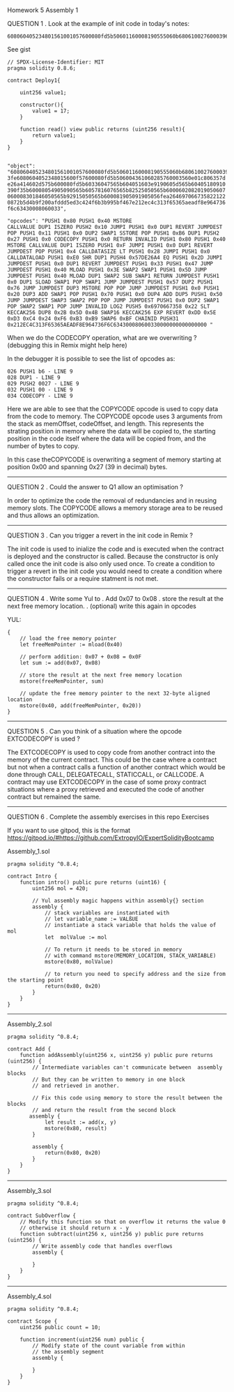 Homework 5
Assembly 1

QUESTION 1
. Look at the example of init code in today's notes:

    608060405234801561001057600080fd5b50601160008190555060b6806100276000396000f3fe

See gist

    // SPDX-License-Identifier: MIT
    pragma solidity 0.8.6;

    contract Deploy1{

        uint256 value1;

        constructor(){
            value1 = 17;
        }

        function read() view public returns (uint256 result){
            return value1;
        }
    }


    "object": "608060405234801561001057600080fd5b50601160008190555060b6806100276000396000f
    3fe6080604052348015600f57600080fd5b506004361060285760003560e01c806357d
    e26a414602d575b600080fd5b60336047565b604051603e9190605d565b60405180910
    390f35b60008054905090565b6057816076565b82525050565b6000602082019050607
    060008301846050565b92915050565b600081905091905056fea264697066735822122
    0872b5d4b9f200afddd5ed3c424f6b3b995bf467e212ec4c313f65365aeadf8e964736
    f6c63430008060033",

    "opcodes": "PUSH1 0x80 PUSH1 0x40 MSTORE
    CALLVALUE DUP1 ISZERO PUSH2 0x10 JUMPI PUSH1 0x0 DUP1 REVERT JUMPDEST
    POP PUSH1 0x11 PUSH1 0x0 DUP2 SWAP1 SSTORE POP PUSH1 0xB6 DUP1 PUSH2
    0x27 PUSH1 0x0 CODECOPY PUSH1 0x0 RETURN INVALID PUSH1 0x80 PUSH1 0x40
    MSTORE CALLVALUE DUP1 ISZERO PUSH1 0xF JUMPI PUSH1 0x0 DUP1 REVERT
    JUMPDEST POP PUSH1 0x4 CALLDATASIZE LT PUSH1 0x28 JUMPI PUSH1 0x0
    CALLDATALOAD PUSH1 0xE0 SHR DUP1 PUSH4 0x57DE26A4 EQ PUSH1 0x2D JUMPI
    JUMPDEST PUSH1 0x0 DUP1 REVERT JUMPDEST PUSH1 0x33 PUSH1 0x47 JUMP
    JUMPDEST PUSH1 0x40 MLOAD PUSH1 0x3E SWAP2 SWAP1 PUSH1 0x5D JUMP
    JUMPDEST PUSH1 0x40 MLOAD DUP1 SWAP2 SUB SWAP1 RETURN JUMPDEST PUSH1
    0x0 DUP1 SLOAD SWAP1 POP SWAP1 JUMP JUMPDEST PUSH1 0x57 DUP2 PUSH1
    0x76 JUMP JUMPDEST DUP3 MSTORE POP POP JUMP JUMPDEST PUSH1 0x0 PUSH1
    0x20 DUP3 ADD SWAP1 POP PUSH1 0x70 PUSH1 0x0 DUP4 ADD DUP5 PUSH1 0x50
    JUMP JUMPDEST SWAP3 SWAP2 POP POP JUMP JUMPDEST PUSH1 0x0 DUP2 SWAP1
    POP SWAP2 SWAP1 POP JUMP INVALID LOG2 PUSH5 0x6970667358 0x22 SLT
    KECCAK256 DUP8 0x2B 0x5D 0x4B SWAP16 KECCAK256 EXP REVERT 0xDD 0x5E
    0xD3 0xC4 0x24 0xF6 0xB3 0xB9 SWAP6 0xBF CHAINID PUSH31
    0x212EC4C313F65365AEADF8E964736F6C634300080600330000000000000000 "

When we do the CODECOPY operation, what are we
overwriting ?
(debugging this in Remix might help here)

In the debugger it is possible to see the list of opcodes as:

    026 PUSH1 b6 - LINE 9
    028 DUP1 - LINE 9
    029 PUSH2 0027 - LINE 9
    032 PUSH1 00 - LINE 9
    034 CODECOPY - LINE 9

Here we are able to see that the COPYCODE opcode is used to copy data from the code to memory. The COPYCODE opcode uses 3 arguments from the stack as memOffset, codeOffset, and length. This represents the strating position in memory where the data will be copied to, the starting position in the code itself where the data will be copied from, and the number of bytes to copy.

In this case theCOPYCODE is overwriting a segment of memory starting at position 0x00 and spanning 0x27 (39 in decimal) bytes.

---

QUESTION 2
. Could the answer to Q1 allow an optimisation ?

In order to optimize the code the removal of redundancies and in reusing memory slots. The COPYCODE allows a memory storage area to be reused and thus allows an optimization.

---

QUESTION 3
. Can you trigger a revert in the init code in Remix ?

The init code is used to inialize the code and is executed when the contract is deployed and the constructor is called. Because the constructor is only called once the init code is also only used once. To create a condition to trigger a revert in the init code you would need to create a condition where the constructor fails or a require statment is not met.

---

QUESTION 4
. Write some Yul to
. Add 0x07 to 0x08
. store the result at the next free memory location.
. (optional) write this again in opcodes

YUL:

    {
        // load the free memory pointer
        let freeMemPointer := mload(0x40)

        // perform addition: 0x07 + 0x08 = 0x0F
        let sum := add(0x07, 0x08)

        // store the result at the next free memory location
        mstore(freeMemPointer, sum)

        // update the free memory pointer to the next 32-byte aligned location
        mstore(0x40, add(freeMemPointer, 0x20))
    }

---

QUESTION 5
. Can you think of a situation where the opcode
EXTCODECOPY is used ?

The EXTCODECOPY is used to copy code from another contract into the memory of the current contract. This could be the case where a contract but not when a contract calls a function of another contract which would be done through CALL, DELEGATECALL, STATICCALL, or CALLCODE.
A contract may use EXTCODECOPY in the case of some proxy contract situations where a proxy retrieved and executed the code of another contract but remained the same.

---

QUESTION 6
. Complete the assembly exercises in this repo
Exercises

If you want to use gitpod, this is the format
https://gitpod.io/#https://github.com/ExtropyIO/ExpertSolidityBootcamp

Assembly_1.sol

    pragma solidity ^0.8.4;

    contract Intro {
        function intro() public pure returns (uint16) {
            uint256 mol = 420;

            // Yul assembly magic happens within assembly{} section
            assembly {
                // stack variables are instantiated with
                // let variable_name := VALßUE
                // instantiate a stack variable that holds the value of mol
                let  molValue := mol

                // To return it needs to be stored in memory
                // with command mstore(MEMORY_LOCATION, STACK_VARIABLE)
                mstore(0x80, molValue)

                // to return you need to specify address and the size from the starting point
                return(0x80, 0x20)
            }
        }
    }

---

Assembly_2.sol

    pragma solidity ^0.8.4;

    contract Add {
        function addAssembly(uint256 x, uint256 y) public pure returns (uint256) {
            // Intermediate variables can't communicate between  assembly blocks
            // But they can be written to memory in one block
            // and retrieved in another.

            // Fix this code using memory to store the result between the blocks
            // and return the result from the second block
           assembly {
                let result := add(x, y)
                mstore(0x80, result)
            }

            assembly {
                return(0x80, 0x20)
            }
        }
    }

---

Assembly_3.sol

    pragma solidity ^0.8.4;

    contract SubOverflow {
        // Modify this function so that on overflow it returns the value 0
        // otherwise it should return x - y
        function subtract(uint256 x, uint256 y) public pure returns (uint256) {
            // Write assembly code that handles overflows
            assembly {

            }
        }
    }

---

Assembly_4.sol

    pragma solidity ^0.8.4;

    contract Scope {
        uint256 public count = 10;

        function increment(uint256 num) public {
            // Modify state of the count variable from within
            // the assembly segment
            assembly {

            }
        }
    }

